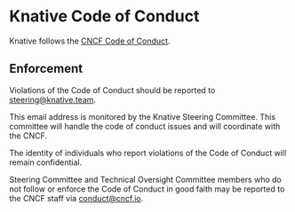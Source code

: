 # Knative Code of Conduct

Knative follows the [CNCF Code of Conduct](https://github.com/cncf/foundation/blob/master/code-of-conduct.md).

## Enforcement

Violations of the Code of Conduct should be reported to steering@knative.team.

This email address is monitored by the Knative Steering Committee. This committee will handle the code of conduct
issues and will coordinate with the CNCF.

The identity of individuals who report violations of the Code of Conduct will remain confidential.

Steering Committee and Technical Oversight Committee members who do not follow or enforce
the Code of Conduct in good faith may be reported to the CNCF staff via conduct@cncf.io.

